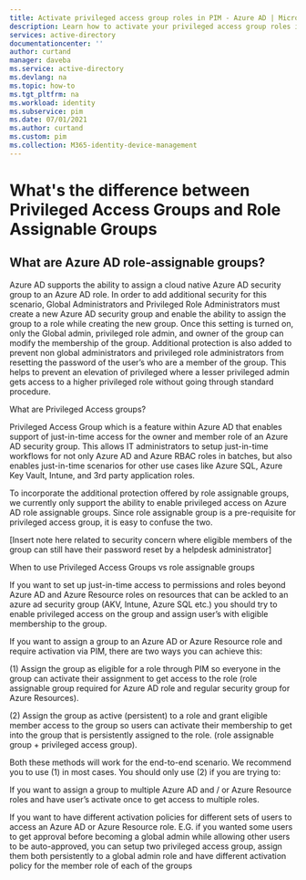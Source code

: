 ```yaml
---
title: Activate privileged access group roles in PIM - Azure AD | Microsoft Docs
description: Learn how to activate your privileged access group roles in Azure AD Privileged Identity Management (PIM).
services: active-directory
documentationcenter: ''
author: curtand
manager: daveba
ms.service: active-directory
ms.devlang: na
ms.topic: how-to
ms.tgt_pltfrm: na
ms.workload: identity
ms.subservice: pim
ms.date: 07/01/2021
ms.author: curtand
ms.custom: pim
ms.collection: M365-identity-device-management
---
```


# What's the difference between Privileged Access Groups and Role Assignable Groups 

## What are Azure AD role-assignable groups?

Azure AD supports the ability to assign a cloud native Azure AD security group to an Azure AD role. In order to add additional security for this scenario, Global Administrators and Privileged Role Administrators must create a new Azure AD security group and enable the ability to assign the group to a role while creating the new group. Once this setting is turned on, only the Global admin, privileged role admin, and owner of the group can modify the membership of the group. Additional protection is also added to prevent non global administrators and privileged role administrators from resetting the password of the user’s who are a member of the group. This helps to prevent an elevation of privileged where a lesser privileged admin gets access to a higher privileged role without going through standard procedure. 

What are Privileged Access groups?

Privileged Access Group which is a feature within Azure AD that enables support of just-in-time access for the owner and member role of an Azure AD security group. This allows IT administrators to setup just-in-time workflows for not only Azure AD and Azure RBAC roles in batches, but also enables just-in-time scenarios for other use cases like Azure SQL, Azure Key Vault, Intune, and 3rd party application roles.  

To incorporate the additional protection offered by role assignable groups, we currently only support the ability to enable privileged access on Azure AD role assignable groups. Since role assignable group is a pre-requisite for privileged access group, it is easy to confuse the two. 

[Insert note here related to security concern where eligible members of the group can still have their password reset by a helpdesk administrator] 

 

When to use Privileged Access Groups vs role assignable groups  

If you want to set up just-in-time access to permissions and roles beyond Azure AD and Azure Resource roles on resources that can be ackled to an azure ad security group (AKV, Intune, Azure SQL etc.) you should try to enable privileged access on the group and assign user’s with eligible membership to the group. 

If you want to assign a group to an Azure AD or Azure Resource role and require activation via PIM, there are two ways you can achieve this: 

(1) Assign the group as eligible for a role through PIM so everyone in the group can activate their assignment to get access to the role (role assignable group required for Azure AD role and regular security group for Azure Resources). 

(2) Assign the group as active (persistent) to a role and grant eligible member access to the group so users can activate their membership to get into the group that is persistently assigned to the role. (role assignable group + privileged access group). 

Both these methods will work for the end-to-end scenario. We recommend you to use (1) in most cases. You should only use (2) if you are trying to: 

If you want to assign a group to multiple Azure AD and / or Azure Resource roles and have user’s activate once to get access to multiple roles. 

If you want to have different activation policies for different sets of users to access an Azure AD or Azure Resource role. E.G. if you wanted some users to get approval before becoming a global admin while allowing other users to be auto-approved, you can setup two privileged access group, assign them both persistently to a global admin role and have different activation policy for the member role of each of the groups 
